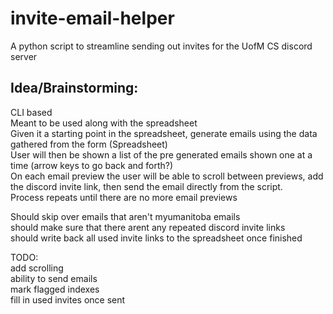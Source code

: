 # invite-email-helper
A python script to streamline sending out invites for the UofM CS discord server 



## Idea/Brainstorming:

CLI based  
Meant to be used along with the spreadsheet   
Given it a starting point in the spreadsheet, generate emails using the data gathered from the form (Spreadsheet)  
User will then be shown a list of the pre generated emails shown one at a time (arrow keys to go back and forth?)  
On each email preview the user will be able to scroll between previews, add the discord invite link, then send the email directly from the script.  
Process repeats until there are no more email previews   

Should skip over emails that aren't myumanitoba emails  
should make sure that there arent any repeated discord invite links   
should write back all used invite links to the spreadsheet once finished 


TODO:  
add scrolling  
ability to send emails  
mark flagged indexes  
fill in used invites once sent  
